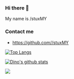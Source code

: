 ### Hi there 👋

My name is  /stuxMY

### Contact me

- <https://github.com//stuxMY>



[![Top Langs](https://github-readme-stats.vercel.app/api/top-langs/?username=stuxMY&layout=compact)](https://github.com/anuraghazra/github-readme-stats)

[![Dino's github stats](https://github-readme-stats.vercel.app/api?username=stuxMY&show_icons=false&theme=monokai)](https://github.com/anuraghazra/github-readme-stats)


![](https://cr-skills-chart-widget.azurewebsites.net/api/api?username=stuxMY&width=1000&height=200)
<!--
**stuxMY//rootbesi** is a ✨ _special_ ✨ repository because its `README.md` (this file) appears on your GitHub profile.


Here are some ideas to get you started:

- 🔭 I’m currently working on ...
- 🌱 I’m currently learning ...
- 👯 I’m looking to collaborate on ...
- 🤔 I’m looking for help with ...
- 💬 Ask me about ...
- 📫 How to reach me: ...
- 😄 Pronouns: ...
- ⚡ Fun fact: ...
-->
